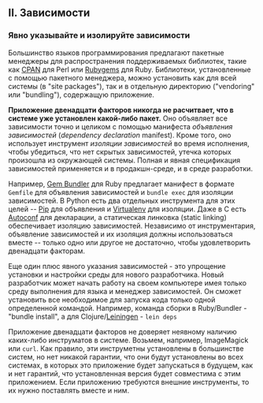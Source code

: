 ## II. Зависимости
### Явно указывайте и изолируйте зависимости

Большинство языков программирования предлагают пакетные менеджеры для распространения поддерживаемых
библиотек, такие как [CPAN](http://www.cpan.org/) для Perl или [Rubygems](http://rubygems.org/)
для Ruby. Библиотеки, установленные с помощью пакетного менеджера, можно установить как для
всей системы (в "site packages"), так и в отдельную директорию ("vendoring" или "bundling"),
содержащую приложение.

**Приложение двенадцати факторов никогда не расчитвает, что в системе уже установлен
какой-либо пакет.** Оно объявляет все зависимости точно и целиком с помощью манифеста
*объявления зависимостей* (*dependency declaration* manifest). Кроме того, оно использует инструмент
*изоляции зависимостей* во время исполнения, чтобы убедиться, что нет скрытых зависимостей, утечка
которых произошла из окружающей системы. Полная и явная спецификация зависимостей применяется и в
продакшн-среде, и в среде разработки.

Например, [Gem Bundler](http://gembundler.com/) для Ruby предлагает манифест в формате `Gemfile`
для объявления зависимостей и `bundle exec` для изоляции зависимостей. В Python есть два отдельных
инструмента для этих целей -- [Pip](http://www.pip-installer.org/en/latest/) для объявления и
[Virtualenv](http://www.virtualenv.org/en/latest/) для изоляции. Даже в C есть
[Autoconf](http://www.gnu.org/s/autoconf/) для декларации, а статическая линковка (static linking)
обеспечивает изоляцию зависимостей. Независимо от инструментария, объявление зависимостей и их изоляция
должны использоваться вместе -- только одно или другое не достаточно, чтобы удовлетворить двенадцати
факторам.

Еще один плюс явного указания зависимостей - это упрощение установки и настройки среды для
нового разработчика. Новый разработчик может начать работу на своем компьютере имея только среду выполнения
для языка и менеджер зависимостей. Он сможет установить все необходимое для запуска кода только одной
определенной командой. Например, команда сборки в Ruby/Bundler - "bundle install", а для
Clojure/[Leiningen](https://github.com/technomancy/leiningen#readme) - `lein deps`

Приложение двенадцати факторов не доверяет неявному наличию каких-либо инструматов в системе. Возьмем,
например, ImageMagick или `curl`. Как правило, эти инструметны установлены в большинстве систем, но нет
никакой гарантии, что они будут установлены во всех системах, в которых это приложение будет запускаться в
будущем, как и нет гарантий, что установленная версия будет совместима с этим приложением. Если приложению
требуются внешние инструменты, то их нужно поставлять вместе и ним.
